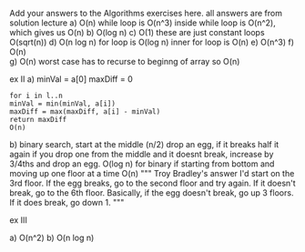 Add your answers to the Algorithms exercises here.
all answers are from solution lecture
a) O(n) while loop is O(n^3) inside while loop is O(n^2), which gives us O(n)
b) O(log n)
c) O(1) these are just constant loops O(sqrt(n))
d) O(n log n) for loop is O(log n) inner for loop is O(n)
e) O(n^3)
f) O(n)  
g) O(n) worst case has to recurse to beginng of array so O(n)

ex II
a) 
    minVal = a[0]
    maxDiff = 0

    for i in l..n
    minVal = min(minVal, a[i])
    maxDiff = max(maxDiff, a[i] - minVal)
    return maxDiff
    O(n)

b) binary search, start at the middle (n/2) drop an egg, if it breaks half it again
    if you drop one from the middle and it doesnt break, increase by 3/4ths and drop an egg.
    O(log n) for binary
    if starting from bottom and moving up one floor at a time
    O(n)
    """ Troy Bradley's answer
    I'd start on the 3rd floor. If the egg breaks, go to the second floor and try again. If it doesn't break, go to the 6th floor. Basically, if the egg doesn't break, go up 3 floors. If it does break, go down 1.
    """

ex III

a) O(n^2)
b) O(n log n)


